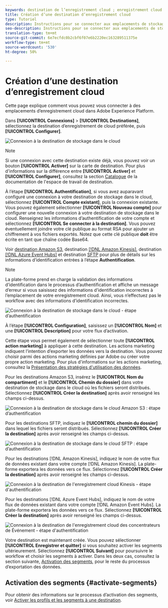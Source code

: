```yaml
---
keywords: destination de l’enregistrement cloud ; enregistrement cloud
title: Création d’une destination d’enregistrement cloud
type: Tutoriel
description: Instructions pour se connecter aux emplacements de stockage dans le cloud
seo-description: Instructions pour se connecter aux emplacements de stockage dans le cloud
translation-type: tm+mt
source-git-commit: 6e7ecfdc0b2cbf6f07e6b2220ec163289511375e
workflow-type: tm+mt
source-wordcount: '530'
ht-degree: 50%

---
```



# Création d’une destination d’enregistrement cloud

Cette page explique comment vous pouvez vous connecter à des emplacements d’enregistrement cloud dans Adobe Experience Platform.

Dans **[!UICONTROL Connexions]** > **[!UICONTROL Destinations]**, sélectionnez la destination d’enregistrement de cloud préférée, puis **[!UICONTROL Configurer]**.

![Connexion à la destination de stockage dans le cloud](../../assets/catalog/cloud-storage/workflow/connect.png)

>[!NOTE]
>
>Si une connexion avec cette destination existe déjà, vous pouvez voir un bouton **[!UICONTROL Activer]** sur la carte de destination. Pour plus d&#39;informations sur la différence entre **[!UICONTROL Activer]** et **[!UICONTROL Configurer]**, consultez la section [Catalogue](../../ui/destinations-workspace.md#catalog) de la documentation de l&#39;espace de travail de destination.

À l’étape **[!UICONTROL Authentification]**, si vous avez auparavant configuré une connexion à votre destination de stockage dans le cloud, sélectionnez **[!UICONTROL Compte existant]**, puis la connexion existante. Vous pouvez également sélectionner **[!UICONTROL Nouveau compte]** pour configurer une nouvelle connexion à votre destination de stockage dans le cloud. Renseignez les informations d’authentification de votre compte et sélectionnez **[!UICONTROL Se connecter à la destination]**. Vous pouvez éventuellement joindre votre clé publique au format RSA pour ajouter un chiffrement à vos fichiers exportés. Notez que cette clé publique **doit** être écrite en tant que chaîne codée Base64.

Voir [destination Amazon S3](./amazon-s3.md), destination [[!DNL Amazon Kinesis]](./amazon-kinesis.md), destination [[!DNL Azure Event Hubs]](./azure-event-hubs.md) et destination [SFTP](./sftp.md) pour plus de détails sur les informations d’identification entrées à l’étape **Authentification**.

>[!NOTE]
>
>La plate-forme prend en charge la validation des informations d’identification dans le processus d’authentification et affiche un message d’erreur si vous saisissez des informations d’identification incorrectes à l’emplacement de votre enregistrement cloud. Ainsi, vous n’effectuez pas le workflow avec des informations d’identification incorrectes.

![Connexion à la destination de stockage dans le cloud - étape d’authentification](../../assets/catalog/cloud-storage/workflow/destination-account.png)

À l’étape **[!UICONTROL Configuration]**, saisissez un **[!UICONTROL Nom]** et une **[!UICONTROL Description]** pour votre flux d’activation.

Cette étape vous permet également de sélectionner toute **[!UICONTROL action marketing]** à appliquer à cette destination. Les actions marketing indiquent l’intention d’exporter les données vers la destination. Vous pouvez choisir parmi des actions marketing définies par Adobe ou créer votre propre action marketing. Pour plus d&#39;informations sur les actions marketing, consultez la [Présentation des stratégies d&#39;utilisation des données](../../../data-governance/policies/overview.md).

Pour les destinations Amazon S3, insérez le **[!UICONTROL Nom du compartiment]** et le **[!UICONTROL Chemin du dossier]** dans votre destination de stockage dans le cloud où les fichiers seront distribués. Sélectionnez **[!UICONTROL Créer la destination]** après avoir renseigné les champs ci-dessus.

![Connexion à la destination de stockage dans le cloud Amazon S3 : étape d’authentification](../../assets/catalog/cloud-storage/workflow/amazon-s3-setup.png)

Pour les destinations SFTP, indiquez le **[!UICONTROL chemin du dossier]** dans lequel les fichiers seront distribués. Sélectionnez **[!UICONTROL Créer la destination]** après avoir renseigné les champs ci-dessus.

![Connexion à la destination de stockage dans le cloud SFTP : étape d’authentification](../../assets/catalog/cloud-storage/workflow/sftp-setup.png)

Pour les destinations [!DNL Amazon Kinesis], indiquez le nom de votre flux de données existant dans votre compte [!DNL Amazon Kinesis]. La plate-forme exportera les données vers ce flux. Sélectionnez **[!UICONTROL Créer la destination]** après avoir renseigné les champs ci-dessus.

![Connexion à la destination de l&#39;enregistrement cloud Kinesis - étape d&#39;authentification](../../assets/catalog/cloud-storage/workflow/kinesis-setup.png)

Pour les destinations [!DNL Azure Event Hubs], indiquez le nom de votre flux de données existant dans votre compte [!DNL Amazon Event Hubs]. La plate-forme exportera les données vers ce flux. Sélectionnez **[!UICONTROL Créer la destination]** après avoir renseigné les champs ci-dessus.

![Connexion à la destination de l&#39;enregistrement cloud des concentrateurs de Événement - étape d&#39;authentification](../../assets/catalog/cloud-storage/workflow/event-hubs-setup.png)

Votre destination est maintenant créée. Vous pouvez sélectionner **[!UICONTROL Enregistrer et quitter]** si vous souhaitez activer les segments ultérieurement. Sélectionnez **[!UICONTROL Suivant]** pour poursuivre le workflow et choisir les segments à activer. Dans les deux cas, consultez la section suivante, [Activation des segments](#activate-segments), pour le reste du processus d’exportation des données.

## Activation des segments {#activate-segments}

Pour obtenir des informations sur le processus d’activation des segments, voir [Activer les profils et les segments à une destination](../../ui/activate-destinations.md).